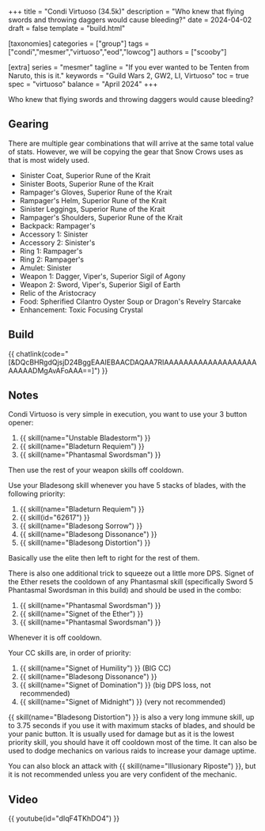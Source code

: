 +++
title = "Condi Virtuoso (34.5k)"
description = "Who knew that flying swords and throwing daggers would cause bleeding?"
date = 2024-04-02
draft = false
template = "build.html"

[taxonomies]
categories = ["group"]
tags = ["condi","mesmer","virtuoso","eod","lowcog"]
authors = ["scooby"]

[extra]
series = "mesmer"
tagline = "If you ever wanted to be Tenten from Naruto, this is it."
keywords = "Guild Wars 2, GW2, LI, Virtuoso"
toc = true
spec = "virtuoso"
balance = "April 2024"
+++

Who knew that flying swords and throwing daggers would cause bleeding?

## Gearing

There are multiple gear combinations that will arrive at the same total value of stats. However, we will be copying the gear that Snow Crows uses as that is most widely used.

- Sinister Coat, Superior Rune of the Krait
- Sinister Boots, Superior Rune of the Krait
- Rampager's Gloves, Superior Rune of the Krait
- Rampager's Helm, Superior Rune of the Krait
- Sinister Leggings, Superior Rune of the Krait
- Rampager's Shoulders, Superior Rune of the Krait
- Backpack: Rampager's
- Accessory 1: Sinister
- Accessory 2: Sinister's
- Ring 1: Rampager's
- Ring 2: Rampager's
- Amulet: Sinister
- Weapon 1: Dagger, Viper's, Superior Sigil of Agony
- Weapon 2: Sword, Viper's, Superior Sigil of Earth
- Relic of the Aristocracy
- Food: Spherified Cilantro Oyster Soup or Dragon's Revelry Starcake
- Enhancement: Toxic Focusing Crystal

## Build

{{ chatlink(code="[&DQcBHRgdQjsjD24BggEAAIEBAACDAQAA7RIAAAAAAAAAAAAAAAAAAAAAAAADMgAvAFoAAA==]") }}

## Notes

Condi Virtuoso is very simple in execution, you want to use your 3 button opener:
1. {{ skill(name="Unstable Bladestorm") }}
1. {{ skill(name="Bladeturn Requiem") }}
1. {{ skill(name="Phantasmal Swordsman") }}

Then use the rest of your weapon skills off cooldown.

Use your Bladesong skill whenever you have 5 stacks of blades, with the following priority:
1. {{ skill(name="Bladeturn Requiem") }}
1. {{ skill(id="62617") }}
1. {{ skill(name="Bladesong Sorrow") }}
1. {{ skill(name="Bladesong Dissonance") }}
1. {{ skill(name="Bladesong Distortion") }}

Basically use the elite then left to right for the rest of them.

There is also one additional trick to squeeze out a little more DPS. Signet of the Ether resets the cooldown of any Phantasmal skill (specifically Sword 5 Phantasmal Swordsman in this build) and should be used in the combo:
1. {{ skill(name="Phantasmal Swordsman") }}
1. {{ skill(name="Signet of the Ether") }}
1. {{ skill(name="Phantasmal Swordsman") }}

Whenever it is off cooldown.

Your CC skills are, in order of priority:
1. {{ skill(name="Signet of Humility") }} (BIG CC)
1. {{ skill(name="Bladesong Dissonance") }}
1. {{ skill(name="Signet of Domination") }} (big DPS loss, not recommended)
1. {{ skill(name="Signet of Midnight") }} (very not recommended)

{{ skill(name="Bladesong Distortion") }} is also a very long immune skill, up to 3.75 seconds if you use it with maximum stacks of blades, and should be your panic button. It is usually used for damage but as it is the lowest priority skill, you should have it off cooldown most of the time. It can also be used to dodge mechanics on various raids to increase your damage uptime.

You can also block an attack with {{ skill(name="Illusionary Riposte") }}, but it is not recommended unless you are very confident of the mechanic.

## Video

{{ youtube(id="dIqF4TKhDO4") }}
